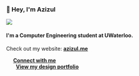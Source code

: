 ### 👋 Hey, I'm Azizul
![](https://komarev.com/ghpvc/?username=azizul-c&color=blueviolet)

#### I'm a Computer Engineering student at UWaterloo. 

Check out my website: **[azizul.me](https://azizul.me)**

<img src="https://cdn-icons-png.flaticon.com/512/174/174857.png" width="15" height="15">  **[Connect with me](https://linkedin.com/in/azizul-c)  
<img src="https://user-images.githubusercontent.com/71241543/123558957-44c07900-d767-11eb-81e5-5ff663499451.png" width="23" height="13"> [View my design portfolio](https://www.behance.net/azizul-c)**



<!--
**azizul-c/azizul-c** is a ✨ _special_ ✨ repository because its `README.md` (this file) appears on your GitHub profile.

Here are some ideas to get you started:

- 🔭 I’m currently working on ...
- 🌱 I’m currently learning ...
- 👯 I’m looking to collaborate on ...
- 🤔 I’m looking for help with ...
- 💬 Ask me about ...
- 📫 How to reach me: ...
- 😄 Pronouns: ...
- ⚡ Fun fact: ...
-->
